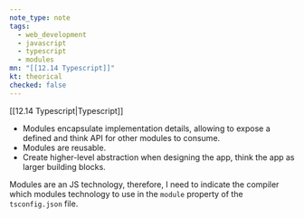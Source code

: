 ```yaml
---
note_type: note
tags:
  - web_development
  - javascript
  - typescript
  - modules
mn: "[[12.14 Typescript]]"
kt: theorical
checked: false
---
```

[[12.14 Typescript|Typescript]]


- Modules encapsulate implementation details, allowing to expose a defined and think API for other modules to consume.
- Modules are reusable. 
- Create higher-level abstraction when designing the app, think the app as larger building blocks. 

Modules are an JS technology, therefore, I need to indicate the compiler which modules technology to use in the `module` property of the `tsconfig.json` file. 